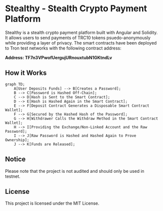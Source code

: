 # Stealthy - Stealth Crypto Payment Platform

Stealthy is a stealth crypto payment platform built with Angular and Solidity. It allows users to send payments of TRC10 tokens psuedo-anonymously while providing a layer of privacy. The smart contracts have been deployed to Tron test networks with the following contract address:

**Address: TF7n3VPwofUergujURnouxtubN1GKtndLv**

## How it Works
```mermaid
graph TD;
    A[User Deposits Funds] --> B[Creates a Password];
    B --> C[Password is Hashed Off-Chain];
    C --> D[Hash is Sent to the Smart Contract];
    D --> E[Hash is Hashed Again in the Smart Contract];
    E --> F[Deposit Contract Generates a Disposable Smart Contract Wallet];
    F --> G[Secured by the Hashed Hash of the Password];
    G --> H[Withdrawer Calls the Withdraw Method in the Smart Contract Wallet];
    H --> I[Providing the Exchange/Non-Linked Account and the Raw Password];
    I --> J[Raw Password is Hashed and Hashed Again to Prove Ownership];
    J --> K[Funds are Released];
```

## Notice
Please note that the project is not audited and should only be used in testnet.

## License
This project is licensed under the MIT License.
